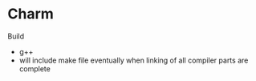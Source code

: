 # Charm

Build
- g++
- will include make file eventually when linking of all compiler parts are complete
